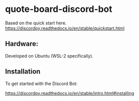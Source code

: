 # quote-board-discord-bot


Based on the quick start here.
https://discordpy.readthedocs.io/en/stable/quickstart.html

## Hardware:

Developed on Ubuntu (WSL-2 specifically).

## Installation

To get started with the Discord Bot: 

https://discordpy.readthedocs.io/en/stable/intro.html#installing
